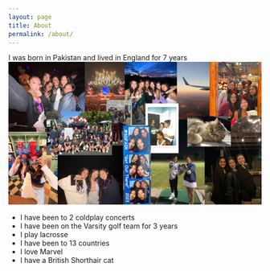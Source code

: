 ```yaml
---
layout: page
title: About
permalink: /about/
---
```


I was born in Pakistan and lived in England for 7 years
 <img src="images/abt me.jpg">

- I have been to 2 coldplay concerts
- I have been on the Varsity golf team for 3 years
- I play lacrosse
- I have been to 13 countries
- I love Marvel
- I have a British Shorthair cat